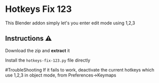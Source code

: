 # Hotkeys Fix 123

This Blender addon simply let's you enter edit mode using 1,2,3 


## Instructions ⚠️
Download the zip and **extract** it 

Install the `hotkeys-fix-123.py` file directly

#TroubleShooting 
If it fails to work, deactivate the current hotkeys which  use 1,2,3 in object mode, from Preferences->Keymaps
